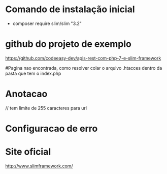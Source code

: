 # Comando de instalação inicial
* composer require slim/slim "3.2"

# github do projeto de exemplo
https://github.com/codeeasy-dev/apis-rest-com-php-7-e-slim-framework

#Pagina nao encontrada, como resolver
 colar o arquivo .htacces dentro da pasta que tem o index.php

# Anotacao
// tem limite de 255 caracteres para url

# Configuracao de erro

# Site oficial
http://www.slimframework.com/
